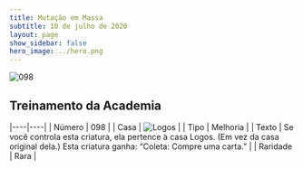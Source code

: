```yaml
---
title: Mutação em Massa
subtitle: 10 de julho de 2020
layout: page
show_sidebar: false
hero_image: ../hero.png
---
```


![098](https://cdn.keyforgegame.com/media/card_front/pt/479_098_QCWJF3FQCM8X_pt.png)

## Treinamento da Academia

|----|----|
| Número | 098 |
| Casa | ![Logos](https://archonarcana.com/images/thumb/c/ce/Logos.png/22px-Logos.png "Logos") |
| Tipo | Melhoria |
| Texto | Se você controla esta criatura,   ela pertence à casa Logos.   (Em vez da casa original dela.)  Esta criatura ganha: “Coleta: Compre uma carta.” |
| Raridade | Rara |
